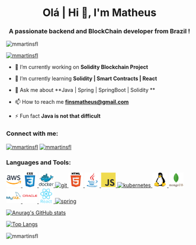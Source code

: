 <h1 align="center">Olá | Hi 👋, I'm Matheus</h1>
<h3 align="center">A passionate backend and BlockChain developer from Brazil !</h3>

<p align="left"> <img src="https://komarev.com/ghpvc/?username=mmartinsfl&label=Profile%20views&color=0e75b6&style=flat" alt="mmartinsfl" /> </p>

<p align="left"> <a href="https://github.com/ryo-ma/github-profile-trophy"><img src="https://github-profile-trophy.vercel.app/?username=mmartinsfl" alt="mmartinsfl" /></a> </p>

- 🔭 I’m currently working on **Solidity Blockchain Project**

- 🌱 I’m currently learning **Solidity | Smart Contracts  | React**

- 💬 Ask me about **Java | Spring | SpringBoot | Solidity **

- 📫 How to reach me **finsmatheus@gmail.com**

- ⚡ Fun fact **Java is not that difficult**

<h3 align="left">Connect with me:</h3>
<p align="left">
<a href="https://linkedin.com/in/mmartinsfl" target="blank"><img align="center" src="https://raw.githubusercontent.com/rahuldkjain/github-profile-readme-generator/master/src/images/icons/Social/linked-in-alt.svg" alt="mmartinsfl" height="30" width="40" /></a>
<a href="https://instagram.com/mmartinsfl" target="blank"><img align="center" src="https://raw.githubusercontent.com/rahuldkjain/github-profile-readme-generator/master/src/images/icons/Social/instagram.svg" alt="mmartinsfl" height="30" width="40" /></a>
</p>

<h3 align="left">Languages and Tools:</h3>
<p align="left"> <a href="https://aws.amazon.com" target="_blank" rel="noreferrer"> <img src="https://raw.githubusercontent.com/devicons/devicon/master/icons/amazonwebservices/amazonwebservices-original-wordmark.svg" alt="aws" width="40" height="40"/> </a> <a href="https://www.w3schools.com/css/" target="_blank" rel="noreferrer"> <img src="https://raw.githubusercontent.com/devicons/devicon/master/icons/css3/css3-original-wordmark.svg" alt="css3" width="40" height="40"/> </a> <a href="https://www.docker.com/" target="_blank" rel="noreferrer"> <img src="https://raw.githubusercontent.com/devicons/devicon/master/icons/docker/docker-original-wordmark.svg" alt="docker" width="40" height="40"/> </a> <a href="https://git-scm.com/" target="_blank" rel="noreferrer"> <img src="https://www.vectorlogo.zone/logos/git-scm/git-scm-icon.svg" alt="git" width="40" height="40"/> </a> <a href="https://www.w3.org/html/" target="_blank" rel="noreferrer"> <img src="https://raw.githubusercontent.com/devicons/devicon/master/icons/html5/html5-original-wordmark.svg" alt="html5" width="40" height="40"/> </a> <a href="https://www.java.com" target="_blank" rel="noreferrer"> <img src="https://raw.githubusercontent.com/devicons/devicon/master/icons/java/java-original.svg" alt="java" width="40" height="40"/> </a> <a href="https://developer.mozilla.org/en-US/docs/Web/JavaScript" target="_blank" rel="noreferrer"> <img src="https://raw.githubusercontent.com/devicons/devicon/master/icons/javascript/javascript-original.svg" alt="javascript" width="40" height="40"/> </a> <a href="https://kubernetes.io" target="_blank" rel="noreferrer"> <img src="https://www.vectorlogo.zone/logos/kubernetes/kubernetes-icon.svg" alt="kubernetes" width="40" height="40"/> </a> <a href="https://www.linux.org/" target="_blank" rel="noreferrer"> <img src="https://raw.githubusercontent.com/devicons/devicon/master/icons/linux/linux-original.svg" alt="linux" width="40" height="40"/> </a> <a href="https://www.mongodb.com/" target="_blank" rel="noreferrer"> <img src="https://raw.githubusercontent.com/devicons/devicon/master/icons/mongodb/mongodb-original-wordmark.svg" alt="mongodb" width="40" height="40"/> </a> <a href="https://www.mysql.com/" target="_blank" rel="noreferrer"> <img src="https://raw.githubusercontent.com/devicons/devicon/master/icons/mysql/mysql-original-wordmark.svg" alt="mysql" width="40" height="40"/> </a> <a href="https://www.oracle.com/" target="_blank" rel="noreferrer"> <img src="https://raw.githubusercontent.com/devicons/devicon/master/icons/oracle/oracle-original.svg" alt="oracle" width="40" height="40"/> </a> <a href="https://reactjs.org/" target="_blank" rel="noreferrer"> <img src="https://raw.githubusercontent.com/devicons/devicon/master/icons/react/react-original-wordmark.svg" alt="react" width="40" height="40"/> </a> <a href="https://spring.io/" target="_blank" rel="noreferrer"> <img src="https://www.vectorlogo.zone/logos/springio/springio-icon.svg" alt="spring" width="40" height="40"/> 
            <link rel="stylesheet" href="https://cdn.jsdelivr.net/gh/devicons/devicon@v2.15.1/devicon.min.css">
           </a> </p>

[![Anurag's GitHub stats](https://github-readme-stats.vercel.app/api?username=mmartinsfl&show_icons=true&theme=radical)](https://github.com/mmartinsfl/github-readme-stats&show_icons=true&theme=radical)

[![Top Langs](https://github-readme-stats.vercel.app/api/top-langs/?username=mmartinsfl&layout=donut-vertical&show_icons=true&theme=radical)](https://github.com/mmartinsfl/github-readme-stats&show_icons=true&theme=radical)

<p><img align="center" src="https://github-readme-streak-stats.herokuapp.com/?user=mmartinsfl&show_icons=true&theme=radical" alt="mmartinsfl" /></p>

